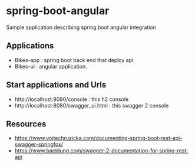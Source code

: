 # spring-boot-angular
Sample application describing spring boot angular integration

## Applications 
- Bikes-app : spring boot back end that deploy api
- Bikes-ui  : angular application.

## Start applications and Urls
- http://localhost:8080/console : this h2 console
- http://localhost:8080/swagger_ui.html : this swagger 2 console

## Resources
- https://www.vojtechruzicka.com/documenting-spring-boot-rest-api-swagger-springfox/
- https://www.baeldung.com/swagger-2-documentation-for-spring-rest-api
